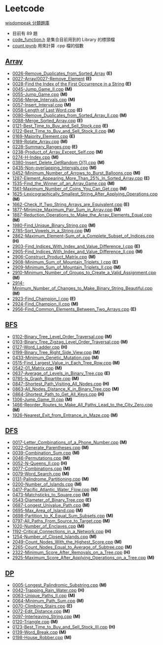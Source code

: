 # Leetcode
[wisdompeak 分類題庫](https://github.com/wisdompeak/LeetCode)<br>

- 目前有 89 題
- [code_function.h](./code_function.h) 是集合目前用到的 Library 的標頭檔
- [count.ipynb](./count.ipynb) 用來計算 .cpp 檔的個數


## [Array](./Array/)
- [0026-Remove_Duplicates_from_Sorted_Array](Array/0026-Remove_Duplicates_from_Sorted_Array.cpp) **(E)**
- [0027-Array/0027-Remove_Element](Array/0027-Remove_Element.cpp) **(E)**
- [0028-Find the Index of the First Occurrence in a String](Array/0028-Find_the_Index_of_the_First_Occurrence_in_a_String.cpp) **(E)**
- [0045-Jump_Game_II.cpp](Array/0045-Jump_Game_II.cpp) **(M)**
- [0055-Jump_Game.cpp](Array/0055-Jump_Game.cpp) **(M)**
- [0056-Merge_Intervals.cpp](Array/0056-Merge_Intervals.cpp) **(M)**
- [0057-Insert_Interval.cpp](Array/0057-Insert_Interval.cpp) **(M)**
- [0058-Length of Last Word.cpp](Array/0058-Length_of_Last_Word.cpp) **(E)**
- [0080-Remove_Duplicates_from_Sorted_Array_II.cpp](Array/0080-Remove_Duplicates_from_Sorted_Array_II.cpp) **(M)**
- [0088-Merge_Sorted_Array.cpp](Array/0088-Merge_Sorted_Array.cpp) **(E)**
- [0121-Best_Time_to_Buy_and_Sell_Stock.cpp](Array/0121-Best_Time_to_Buy_and_Sell_Stock.cpp) **(E)**
- [0122-Best_Time_to_Buy_and_Sell_Stock_II.cpp](Array/0122-Best_Time_to_Buy_and_Sell_Stock_II.cpp) **(M)**
- [0169-Majority_Element.cpp](Array/0169-Majority_Element.cpp) **(E)**
- [0189-Rotate_Array.cpp](Array/0189-Rotate_Array.cpp) **(M)**
- [0228-Summary_Ranges.cpp](Array/0228-Summary_Ranges.cpp) **(E)**
- [0238-Product_of_Array_Except_Self.cpp](Array/0238-Product_of_Array_Except_Self.cpp) **(M)**
- [0274-H-Index.cpp](Array/0274-H-Index.cpp) **(M)**
- [0380-Insert_Delete_GetRandom O(1).cpp](Array/0380-Insert_Delete_GetRandom_O(1).cpp) **(M)**
- [0435-Non-overlapping_Intervals.cpp](Array/0435-Non-overlapping_Intervals.cpp) **(M)**
- [0452-Minimum_Number_of_Arrows_to_Burst_Balloons.cpp](Array/0452-Minimum_Number_of_Arrows_to_Burst_Balloons.cpp) **(M)**
- [1287-Element_Appearing_More_Than_25%_In_Sorted_Array.cpp](Array/1287-Element_Appearing_More_Than_25%25_In_Sorted_Array.cpp) **(E)**
- [1535-Find_the_Winner_of_an_Array_Game.cpp](Array/1535-Find_the_Winner_of_an_Array_Game.cpp) **(M)**
- [1561-Maximum_Number_of_Coins_You_Can_Get.cpp](Array/1561-Maximum_Number_of_Coins_You_Can_Get.cpp) **(M)**
- [1625-Lexicographically_Smallest_String_After_Applying_Operations.cpp](Array/1625-Lexicographically_Smallest_String_After_Applying_Operations.cpp) **(M)**
- [1662-Check_If_Two_String_Arrays_are_Equivalent.cpp](Array/1662-Check_If_Two_String_Arrays_are_Equivalent.cpp) **(E)**
- [1877-Minimize_Maximum_Pair_Sum_in_Array.cpp](Array/1877-Minimize_Maximum_Pair_Sum_in_Array.cpp) **(M)**
- [1887-Reduction_Operations_to_Make_the_Array_Elements_Equal.cpp](Array/1887-Reduction_Operations_to_Make_the_Array_Elements_Equal.cpp) **(M)**
- [1980-Find_Unique_Binary_String.cpp](Array/1980-Find_Unique_Binary_String.cpp) **(M)**
- [2785-Sort_Vowels_in_a_String.cpp](Array/2785-Sort_Vowels_in_a_String.cpp) **(M)**
- [2862-Maximum_Element-Sum_of_a_Complete_Subset_of_Indices.cpp](Array/2862-Maximum_Element-Sum_of_a_Complete_Subset_of_Indices.cpp) **(H)**
- [2903-Find_Indices_With_Index_and_Value_Difference_I.cpp](Array/2903-Find_Indices_With_Index_and_Value_Difference_I.cpp) **(E)**
- [2905-Find_Indices_With_Index_and_Value_Difference_II.cpp](Array/2905-Find_Indices_With_Index_and_Value_Difference_II.cpp) **(M)**
- [2906-Construct_Product_Matrix.cpp](Array/2906-Construct_Product_Matrix.cpp) **(M)**
- [2908-Minimum_Sum_of_Mountain_Triplets_I.cpp](Array/2908-Minimum_Sum_of_Mountain_Triplets_I.cpp) **(E)**
- [2909-Minimum_Sum_of_Mountain_Triplets_II.cpp](Array/2909-Minimum_Sum_of_Mountain_Triplets_II.cpp) **(M)**
- [2910-Minimum_Number_of_Groups_to_Create_a_Valid_Assignment.cpp](Array/2910-Minimum_Number_of_Groups_to_Create_a_Valid_Assignment.cpp) **(M)**
- [2914-Minimum_Number_of_Changes_to_Make_Binary_String_Beautiful.cpp](Array/2914-Minimum_Number_of_Changes_to_Make_Binary_String_Beautiful.cpp) **(M)**
- [2923-Find_Champion_I.cpp](Array/2923-Find_Champion_I.cpp) **(E)**
- [2924-Find_Champion_II.cpp](Array/2924-Find_Champion_II.cpp) **(M)**
- [2956-Find_Common_Elements_Between_Two_Arrays.cpp](Array/2956-Find_Common_Elements_Between_Two_Arrays.cpp) **(E)**
## [BFS](./BFS/)
- [0102-Binary_Tree_Level_Order_Traversal.cpp](BFS/0102-Binary_Tree_Level_Order_Traversal.cpp) **(M)**
- [0103-Binary_Tree_Zigzag_Level_Order_Traversal.cpp](BFS/0103-Binary_Tree_Zigzag_Level_Order_Traversal.cpp) **(M)**
- [0127-Word_Ladder.cpp](BFS/0127-Word_Ladder.cpp) **(H)**
- [0199-Binary_Tree_Right_Side_View.cpp](BFS/0199-Binary_Tree_Right_Side_View.cpp) **(M)**
- [0433-Minimum_Genetic_Mutation.cpp](BFS/0433-Minimum_Genetic_Mutation.cpp) **(M)**
- [0515-Find_Largest_Value_in_Each_Tree_Row.cpp](BFS/0515-Find_Largest_Value_in_Each_Tree_Row.cpp) **(M)**
- [0542-01_Matrix.cpp](BFS/0542-01_Matrix.cpp) **(M)**
- [0637-Average_of_Levels_in_Binary_Tree.cpp](BFS/0637-Average_of_Levels_in_Binary_Tree.cpp) **(E)**
- [0785-Is_Graph_Bipartite.cpp](BFS/0785-Is_Graph_Bipartite.cpp) **(M)**
- [0847-Shortest_Path_Visiting_All_Nodes.cpp](BFS/0847-Shortest_Path_Visiting_All_Nodes.cpp) **(H)**
- [0863-All_Nodes_Distance_K_in_Binary_Tree.cpp](BFS/0863-All_Nodes_Distance_K_in_Binary_Tree.cpp) **(M)**
- [0864-Shortest_Path_to_Get_All_Keys.cpp](BFS/0864-Shortest_Path_to_Get_All_Keys.cpp) **(H)**
- [1306-Jump_Game_III.cpp](BFS/1306-Jump_Game_III.cpp) **(M)**
- [1466-Reorder_Routes_to_Make_All_Paths_Lead_to_the_City_Zero.cpp](BFS/1466-Reorder_Routes_to_Make_All_Paths_Lead_to_the_City_Zero.cpp) **(M)**
- [1926-Nearest_Exit_from_Entrance_in_Maze.cpp](BFS/1926-Nearest_Exit_from_Entrance_in_Maze.cpp) **(M)**
## [DFS](./DFS/)
- [0017-Letter_Combinations_of_a_Phone_Number.cpp](DFS/0017-Letter_Combinations_of_a_Phone_Number.cpp) **(M)**
- [0022-Generate_Parentheses.cpp](DFS/0022-Generate_Parentheses.cpp) **(M)**
- [0039-Combination_Sum.cpp](DFS/0039-Combination_Sum.cpp) **(M)**
- [0046-Permutations.cpp](DFS/0046-Permutations.cpp) **(M)**
- [0052-N-Queens_II.cpp](DFS/0052-N-Queens_II.cpp) **(H)**
- [0077-Combinations.cpp](DFS/0077-Combinations.cpp) **(M)**
- [0079-Word_Search.cpp](DFS/0079-Word_Search.cpp) **(M)**
- [0131-Palindrome_Partitioning.cpp](DFS/0131-Palindrome_Partitioning.cpp) **(M)**
- [0200-Number_of_Islands.cpp](DFS/0200-Number_of_Islands.cpp) **(M)**
- [0417-Pacific_Atlantic_Water_Flow.cpp](DFS/0417-Pacific_Atlantic_Water_Flow.cpp) **(M)**
- [0473-Matchsticks_to_Square.cpp](DFS/0473-Matchsticks_to_Square.cpp) **(M)**
- [0543-Diameter_of_Binary_Tree.cpp](DFS/0543-Diameter_of_Binary_Tree.cpp) **(E)**
- [0687-Longest_Univalue_Path.cpp](DFS/0687-Longest_Univalue_Path.cpp) **(M)**
- [0695-Max_Area_of_Island.cpp](DFS/0695-Max_Area_of_Island.cpp) **(M)**
- [0698-Partition_to_K_Equal_Sum_Subsets.cpp](DFS/0698-Partition_to_K_Equal_Sum_Subsets.cpp) **(M)**
- [0797-All_Paths_From_Source_to_Target.cpp](DFS/0797-All_Paths_From_Source_to_Target.cpp) **(M)**
- [1020-Number_of_Enclaves.cpp](DFS/1020-Number_of_Enclaves.cpp) **(M)**
- [1192-Critical_Connections_in_a_Network.cpp](DFS/1192-Critical_Connections_in_a_Network.cpp) **(H)**
- [1254-Number_of_Closed_Islands.cpp](DFS/1254-Number_of_Closed_Islands.cpp) **(M)**
- [2049-Count_Nodes_With_the_Highest_Score.cpp](DFS/2049-Count_Nodes_With_the_Highest_Score.cpp) **(M)**
- [2265-Count_Nodes_Equal_to_Average_of_Subtree.cpp](DFS/2265-Count_Nodes_Equal_to_Average_of_Subtree.cpp) **(M)**
- [2322-Minimum_Score_After_Removals_on_a_Tree.cpp](DFS/2322-Minimum_Score_After_Removals_on_a_Tree.cpp) **(H)**
- [2925-Maximum_Score_After_Applying_Operations_on_a_Tree.cpp](DFS/2925-Maximum_Score_After_Applying_Operations_on_a_Tree.cpp) **(M)**
## [DP](./DP/)
- [0005-Longest_Palindromic_Substring.cpp](DP/0005-Longest_Palindromic_Substring.cpp) **(M)**
- [0042-Trapping_Rain_Water.cpp](DP/0042-Trapping_Rain_Water.cpp) **(H)**
- [0063-Unique_Paths_II.cpp](DP/0063-Unique_Paths_II.cpp) **(M)**
- [0064-Minimum_Path_Sum.cpp](DP/0064-Minimum_Path_Sum.cpp) **(M)**
- [0070-Climbing_Stairs.cpp](DP/0070-Climbing_Stairs.cpp) **(E)**
- [0072-Edit_Distance.cpp](DP/0072-Edit_Distance.cpp) **(M)**
- [0097-Interleaving_String.cpp](DP/0097-Interleaving_String.cpp) **(M)**
- [0120-Triangle.cpp](DP/0120-Triangle.cpp) **(M)**
- [0123-Best_Time_to_Buy_and_Sell_Stock_III.cpp](DP/0123-Best_Time_to_Buy_and_Sell_Stock_III.cpp) **(H)**
- [0139-Word_Break.cpp](DP/0139-Word_Break.cpp) **(M)**
- [0198-House_Robber.cpp](DP/0198-House_Robber.cpp) **(M)**
